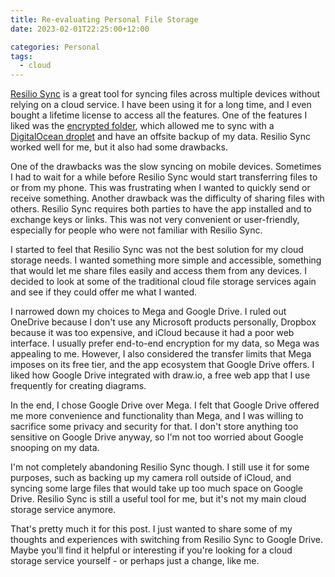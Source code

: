 ```yaml
---
title: Re-evaluating Personal File Storage
date: 2023-02-01T22:25:00+12:00

categories: Personal
tags:
  - cloud
---
```


[Resilio Sync](https://www.resilio.com/individuals/) is a great tool for syncing files across multiple devices without relying on a cloud service. I have been using it for a long time, and I even bought a lifetime license to access all the features. One of the features I liked was the [encrypted folder](https://help.resilio.com/hc/en-us/articles/207370466-Encrypted-folders), which allowed me to sync with a [DigitalOcean droplet](https://m.do.co/c/f8ffd8a5f356) and have an offsite backup of my data. Resilio Sync worked well for me, but it also had some drawbacks.

One of the drawbacks was the slow syncing on mobile devices. Sometimes I had to wait for a while before Resilio Sync would start transferring files to or from my phone. This was frustrating when I wanted to quickly send or receive something. Another drawback was the difficulty of sharing files with others. Resilio Sync requires both parties to have the app installed and to exchange keys or links. This was not very convenient or user-friendly, especially for people who were not familiar with Resilio Sync.

I started to feel that Resilio Sync was not the best solution for my cloud storage needs. I wanted something more simple and accessible, something that would let me share files easily and access them from any devices. I decided to look at some of the traditional cloud file storage services again and see if they could offer me what I wanted.

I narrowed down my choices to Mega and Google Drive. I ruled out OneDrive because I don't use any Microsoft products personally, Dropbox because it was too expensive, and iCloud because it had a poor web interface. I usually prefer end-to-end encryption for my data, so Mega was appealing to me. However, I also considered the transfer limits that Mega imposes on its free tier, and the app ecosystem that Google Drive offers. I liked how Google Drive integrated with draw.io, a free web app that I use frequently for creating diagrams.

In the end, I chose Google Drive over Mega. I felt that Google Drive offered me more convenience and functionality than Mega, and I was willing to sacrifice some privacy and security for that. I don't store anything too sensitive on Google Drive anyway, so I'm not too worried about Google snooping on my data.

I'm not completely abandoning Resilio Sync though. I still use it for some purposes, such as backing up my camera roll outside of iCloud, and syncing some large files that would take up too much space on Google Drive. Resilio Sync is still a useful tool for me, but it's not my main cloud storage service anymore.

That's pretty much it for this post. I just wanted to share some of my thoughts and experiences with switching from Resilio Sync to Google Drive. Maybe you'll find it helpful or interesting if you're looking for a cloud storage service yourself - or perhaps just a change, like me.